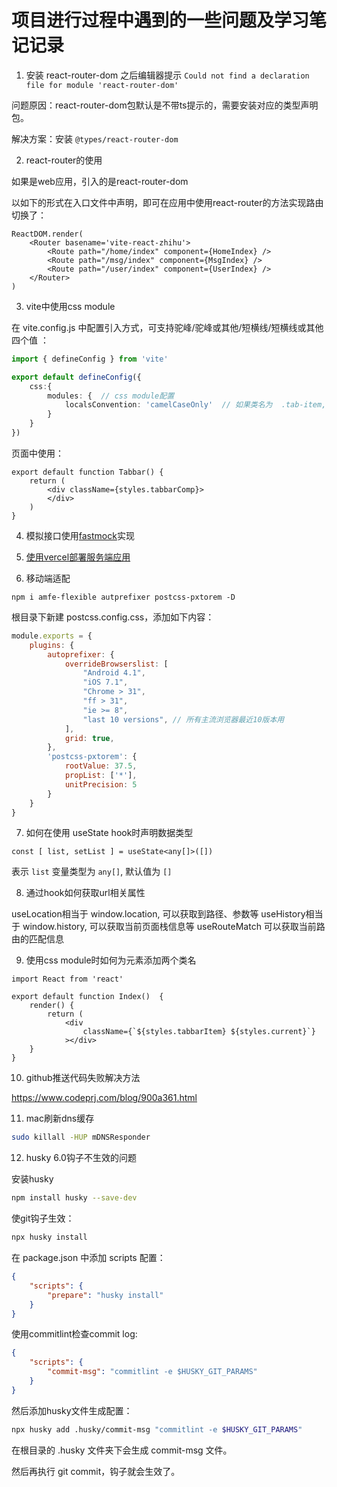 # 项目进行过程中遇到的一些问题及学习笔记记录

1. 安装 react-router-dom 之后编辑器提示 `Could not find a declaration file for module 'react-router-dom'`

问题原因：react-router-dom包默认是不带ts提示的，需要安装对应的类型声明包。

解决方案：安装 `@types/react-router-dom`

2. react-router的使用

如果是web应用，引入的是react-router-dom

以如下的形式在入口文件中声明，即可在应用中使用react-router的方法实现路由切换了：

```tsx
ReactDOM.render(
	<Router basename='vite-react-zhihu'>
		<Route path="/home/index" component={HomeIndex} />
		<Route path="/msg/index" component={MsgIndex} />
		<Route path="/user/index" component={UserIndex} />
	</Router>
)
```

3. vite中使用css module

在 vite.config.js 中配置引入方式，可支持驼峰/驼峰或其他/短横线/短横线或其他四个值 ：

```ts
import { defineConfig } from 'vite'

export default defineConfig({
	css:{
		modules: {  // css module配置
			localsConvention: 'camelCaseOnly'  // 如果类名为  .tab-item, 使用时要写成 styles.tabItem
		}
	}
})

```

页面中使用：

```tsx
export default function Tabbar() {
	return (
		<div className={styles.tabbarComp}>
		</div>
	)
}
```

4. 模拟接口使用[fastmock](https://www.fastmock.site/#/project/17ad4659e546df135e2027055aba5443)实现

5. [使用vercel部署服务端应用](https://blog.csdn.net/u012961419/article/details/112369710)

6. 移动端适配

`npm i amfe-flexible autprefixer postcss-pxtorem -D`

根目录下新建 postcss.config.css，添加如下内容：

```js
module.exports = {
    plugins: {
        autoprefixer: {
            overrideBrowserslist: [
                "Android 4.1",
                "iOS 7.1",
                "Chrome > 31",
                "ff > 31",
                "ie >= 8",
                "last 10 versions", // 所有主流浏览器最近10版本用
            ],
            grid: true,
        },
        'postcss-pxtorem': {
            rootValue: 37.5,
            propList: ['*'],
            unitPrecision: 5
        }
    }
}
```

7. 如何在使用 useState hook时声明数据类型

```tsx
const [ list, setList ] = useState<any[]>([])
```

表示 `list` 变量类型为 `any[]`, 默认值为 `[]`

8. 通过hook如何获取url相关属性

useLocation相当于 window.location, 可以获取到路径、参数等
useHistory相当于 window.history, 可以获取当前页面栈信息等
useRouteMatch 可以获取当前路由的匹配信息

9. 使用css module时如何为元素添加两个类名

```tsx
import React from 'react'

export default function Index()  {
	render() {
		return (
			<div
				className={`${styles.tabbarItem} ${styles.current}`}
			></div>
	}
}
```

10. github推送代码失败解决方法

https://www.codeprj.com/blog/900a361.html

11. mac刷新dns缓存

```bash
sudo killall -HUP mDNSResponder
```

12. husky 6.0钩子不生效的问题

安装husky

```bash
npm install husky --save-dev
```

使git钩子生效：

```bash
npx husky install
```



在 package.json 中添加 scripts 配置：

```json
{
	"scripts": {
		"prepare": "husky install"
	}
}
```

使用commitlint检查commit log:

```json
{
	"scripts": {
		"commit-msg": "commitlint -e $HUSKY_GIT_PARAMS"
	}
}
```

然后添加husky文件生成配置：

```bash
npx husky add .husky/commit-msg "commitlint -e $HUSKY_GIT_PARAMS"
```

在根目录的 .husky 文件夹下会生成 commit-msg 文件。

然后再执行 git commit，钩子就会生效了。

